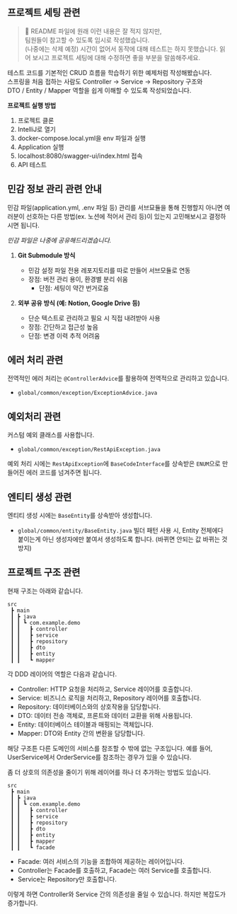 
## 프로젝트 세팅 관련
> 📝 README 파일에 원래 이런 내용은 잘 적지 않지만,  
> 팀원들이 참고할 수 있도록 임시로 작성했습니다.  
> (나중에는 삭제 예정)
> 시간이 없어서 동작에 대해 테스트는 하지 못했습니다.
> 읽어 보시고 프로젝트 세팅에 대해 수정하면 좋을 부분을 말씀해주세요.

테스트 코드를 기본적인 CRUD 흐름을 학습하기 위한 예제처럼 작성해봤습니다.  
스프링을 처음 접하는 사람도 Controller → Service → Repository 구조와  
DTO / Entity / Mapper 역할을 쉽게 이해할 수 있도록 작성되었습니다.

**프로젝트 실행 방법**
1. 프로젝트 클론
2. IntelliJ로 열기
3. docker-compose.local.yml을 env 파일과 실행
4. Application 실행
5. localhost:8080/swagger-ui/index.html 접속
6. API 테스트

## 민감 정보 관리 관련 안내

민감 파일(application.yml, .env 파일 등) 관리를 서브묘듈을 통해 진행할지 아니면
여러분이 선호하는 다른 방법(ex. 노션에 적어서 관리 등)이 있는지 고민해보시고 결정하시면 됩니다.

*민감 파일은 나중에 공유해드리겠습니다.*

1. **Git Submodule 방식**
    - 민감 설정 파일 전용 레포지토리를 따로 만들어 서브모듈로 연동
    - 장점: 버전 관리 용이, 환경별 분리 쉬움
      - 단점: 세팅이 약간 번거로움

2. **외부 공유 방식 (예: Notion, Google Drive 등)**
    - 단순 텍스트로 관리하고 필요 시 직접 내려받아 사용
    - 장점: 간단하고 접근성 높음
    - 단점: 변경 이력 추적 어려움

## 에러 처리 관련
전역적인 에러 처리는 `@ControllerAdvice`를 활용하여 전역적으로 관리하고 있습니다.
- `global/common/exception/ExceptionAdvice.java`

## 예외처리 관련
커스텀 예외 클래스를 사용합니다.
- `global/common/exception/RestApiException.java`

예외 처리 시에는 `RestApiException`에 `BaseCodeInterface`를 상속받은 `ENUM`으로 만들어진 에러 코드를 넘겨주면 됩니다.

## 엔티티 생성 관련
엔티티 생성 시에는 `BaseEntity`를 상속받아 생성합니다.
- `global/common/entity/BaseEntity.java`
빌더 패턴 사용 시, Entity 전체에다 붙이는게 아닌 생성자에만 붙여서 생성하도록 합니다. (바뀌면 안되는 값 바뀌는 것 방지)


## 프로젝트 구조 관련
현재 구조는 아래와 같습니다.
```
src
 ┣ main
 ┃ ┣ java
 ┃ ┃ ┗ com.example.demo
 ┃ ┃   ┣ controller
 ┃ ┃   ┣ service
 ┃ ┃   ┣ repository
 ┃ ┃   ┣ dto
 ┃ ┃   ┣ entity
 ┃ ┃   ┗ mapper
```

각 DDD 레이어의 역할은 다음과 같습니다.
- Controller: HTTP 요청을 처리하고, Service 레이어를 호출합니다.
- Service: 비즈니스 로직을 처리하고, Repository 레이어를 호출합니다.
- Repository: 데이터베이스와의 상호작용을 담당합니다.
- DTO: 데이터 전송 객체로, 프론트와 데이터 교환을 위해 사용됩니다.
- Entity: 데이터베이스 테이블과 매핑되는 객체입니다.
- Mapper: DTO와 Entity 간의 변환을 담당합니다.

해당 구조튼 다른 도메인의 서비스를 참조할 수 밖에 없는 구조입니다.
예를 들어, UserService에서 OrderService를 참조하는 경우가 있을 수 있습니다.

좀 더 상호의 의존성을 줄이기 위해
레이어를 하나 더 추가하는 방법도 있습니다.

```
src
 ┣ main
 ┃ ┣ java
 ┃ ┃ ┗ com.example.demo
 ┃ ┃   ┣ controller
 ┃ ┃   ┣ service
 ┃ ┃   ┣ repository
 ┃ ┃   ┣ dto
 ┃ ┃   ┣ entity
 ┃ ┃   ┣ mapper
 ┃ ┃   ┗ facade
```
- Facade: 여러 서비스의 기능을 조합하여 제공하는 레이어입니다.
- Controller는 Facade를 호출하고, Facade는 여러 Service를 호출합니다.
- Service는 Repository만 호출합니다.

이렇게 하면 Controller와 Service 간의 의존성을 줄일 수 있습니다.
하지만 복잡도가 증가합니다.

